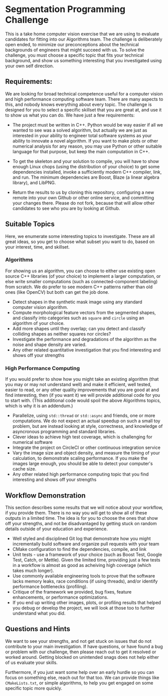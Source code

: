 # Segmentation Programming Challenge

This is a take home computer vision exercise that we are using to evaluate
candidates for fitting into our Algorithms team.  The challenge is deliberately
open ended, to minimize our preconceptions about the technical backgrounds of
engineers that might succeed with us.  To solve the challenge, you must choose
a specific topic that fits your technical background, and show us something
interesting that you investigated using your own self direction.

## Requirements:

We are looking for broad technical competence useful for a computer vision and
high performance computing software team.  There are many aspects to this, and
nobody knows everything about every topic.  The challenge is designed for you
to select a specific skillset that you are great at, and use it to show us what
you can do.  We have just a few requirements:

* The project must be written in C++.  Python would be way easier if all we
  wanted to see was a solved algorithm, but actually we are just as interested
in your ability to engineer total software systems as your ability to innovate
a novel algorithm.  If you want to make plots or other numerical analysis for
any reason, you may use Python or other suitable language for that purpose, but
keep the main computation in C++.

* To get the skeleton and your solution to compile, you will have to show
  enough Linux chops (using the distribution of your choice) to get some
dependencies installed, invoke a sufficiently modern C++ compiler, link, and
run.  The minimum dependencies are Boost, Blaze (a linear algebra library), and
LibPNG.

* Return the results to us by cloning this repository, configuring a new
  remote into your own Github or other online service, and committing your
changes there.  Please do not fork, because that will allow other candidates to
see who you are by looking at Github.

## Suitable Topics

Here, we enumerate some interesting topics to investigate.  These are all great
ideas, so you get to choose what subset you want to do, based on your interest, time, and
skillset.

### Algorithms

For showing us an algorithm, you can choose to either use existing open source
C++ libraries (of your choice) to implement a larger computation, or else write
smaller computations (such as connected-component labeling) from scratch.  We
do prefer to see modern C++ patterns rather than old ones (like OpenCV) but
both can get the job done.

* Detect shapes in the synthetic mask image using any standard computer vision algorithm.
* Compute morphological feature vectors from the segmented shapes, and classify into
  categories such as `square` and `circle` using an algorithm of your choice.
* Add more shapes until they overlap; can you detect and classify colliding shapes as neither squares nor circles?
* Investigate the performance and degradations of the algorithm as the noise and shape density are varied.
* Any other related quantitative investigation that you find interesting and shows off your strengths

### High Performance Computing

If you would prefer to show how you might take an existing algorithm (that you
may or may not understand well) and make it efficient, well tested, easier to
read, or any other quality improvements that you are good at and find
interesting, then (if you want it) we will provide additional code for you to
start with.  (This additional code would spoil the above Algorithms topics,
which is why it is an addendum.)
* Parallelize, using `std::thread` or `std::async` and friends, one or more
  computations.  We do not expect an actual speedup on such a small toy
problem, but are instead looking at style, correctness, and knowledge of
asyncronous programming and standard libraries.
* Clever ideas to achieve high test coverage, which is challenging for numerical software
* Integrate the project on CircleCI or other continuous integration service
* Vary the image size and object density, and measure the timing of your
  calculation, to demonstrate scaling performance.  If you make the images
large enough, you should be able to detect your computer's cache size.
* Any other related high performance computing topic that you find interesting and shows off your strengths

## Workflow Demonstration

This section describes some results that we will notice about your workflow, if
you provide them.  There is no way you will get to show all of these outputs in
a limited time.  The idea is for you to choose the ones that show off your
strengths, and not be disadvantaged by getting stuck on random details outside
of your education and experience.

* Well styled and disciplined Git log that demonstrate how you might
  incrementally build software and organize pull requests with your team
* CMake configuration to find the dependencies, compile, and link
* Unit tests - use a framework of your choice (such as Boost Test, Google Test, Catch, or Mettle).  Given the limited time, providing just a few tests in a workflow is almost as good as acheiving high coverage (which takes much longer).
* Use commonly available engineering tools to prove that the software lacks memory leaks, race conditions (if using threads), and/or identify performance bottlenecks (profiling).
* Critique of the framework we provided, bug fixes, feature enhancements, or performance optimizations.
* If you end up writing other images, plots, or profiling results that helped
  you debug or develop the project, we will look at those too to further
understand what you did.

## Questions and Hints

We want to see your strengths, and not get stuck on issues that do not
contribute to your main investigation.  If have questions, or have found a bug
or problem with our challenge, then please reach out to get it resolved or
worked around.  Getting blocked on unintended snags does not help either of us
evaluate your skills.

Furthermore, if you just want some help over an early hurdle so you can focus
on something else, reach out for that too.  We can provide things like
`CMakeLists.txt`, or simple algorithms, to help you get engaged on some
specific topic more quickly.

